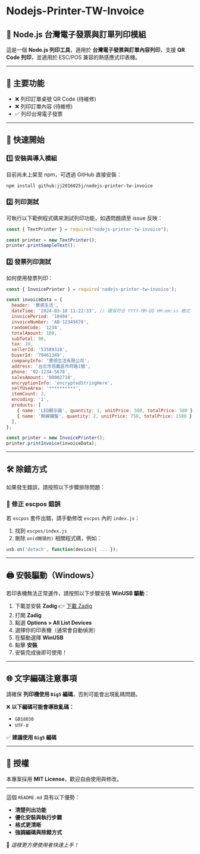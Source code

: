# Nodejs-Printer-TW-Invoice

## 📜 Node.js 台灣電子發票與訂單列印模組

這是一個 **Node.js 列印工具**，適用於 **台灣電子發票與訂單內容列印**，支援 **QR Code 列印**，並適用於 ESC/POS 兼容的熱感應式印表機。

---

## 📌 主要功能

- ❌ 列印訂單桌號 QR Code (待維修)
- ❌ 列印訂單內容 (待維修)
- ✅ 列印台灣電子發票

---

## 🚀 快速開始

### 1️⃣ 安裝與導入模組

目前尚未上架至 npm，可透過 GitHub 直接安裝：

```sh
npm install github:jj2016025j/nodejs-printer-tw-invoice
```

### 2️⃣ 列印測試

可執行以下範例程式碼來測試列印功能，如遇問題請至 issue 反映：

```js
const { TextPrinter } = require("nodejs-printer-tw-invoice");

const printer = new TextPrinter();
printer.printSampleText();
```

### 2️⃣ 發票列印測試

如何使用發票列印：

```js
const { InvoicePrinter } = require('nodejs-printer-tw-invoice');

const invoiceData = {
  header: '實感生活',
  dateTime: '2024-03-18 11:22:33', // 確保符合 YYYY-MM-DD HH:mm:ss 格式
  invoicePeriod: '10404',
  invoiceNumber: 'AB-12345678',
  randomCode: '1234',
  totalAmount: 100,
  subTotal: 90,
  tax: 10,
  sellerId: '53589318',
  buyerId: '79461349',
  companyInfo: '實感生活有限公司',
  address: '台北市信義區市府路1號',
  phone: '02-1234-5678',
  salesAmount: '00002710',
  encryptionInfo: 'encryptedStringHere',
  selfUseArea: '**********',
  itemCount: 2,
  encoding: '1',
  products: [
    { name: 'LED顯示器', quantity: 1, unitPrice: 500, totalPrice: 500 },
    { name: '無線鍵盤', quantity: 2, unitPrice: 750, totalPrice: 1500 }
  ],
};

const printer = new InvoicePrinter();
printer.printInvoice(invoiceData);
```

---

## 🛠️ 除錯方式

如果發生錯誤，請按照以下步驟排除問題：

### 🔹 修正 escpos 錯誤

若 `escpos` 套件出錯，請手動修改 `escpos` 內的 `index.js`：

1. 找到 `escpos/index.js`
2. 刪除 `on(d開頭的)` 相關程式碼，例如：

```js
usb.on('detach', function(device){ ... });
```

---

## 🖨️ 安裝驅動（Windows）

若印表機無法正常運作，請按照以下步驟安裝 **WinUSB 驅動**：

1. 下載並安裝 **Zadig** 👉 [下載 Zadig](https://zadig.akeo.ie/#google_vignette)
2. 打開 **Zadig**
3. 點選 **Options > All List Devices**
4. 選擇你的印表機（通常會自動偵測）
5. 在驅動選擇 **WinUSB**
6. 點擊 **安裝**
7. 安裝完成後即可使用！

---

## 🌐 文字編碼注意事項

請確保 **列印機使用 `Big5` 編碼**，否則可能會出現亂碼問題。

❌ **以下編碼可能會導致亂碼：**

- `GB18030`
- `UTF-8`

✅ **建議使用 `Big5` 編碼**

---

## 📜 授權

本專案採用 **MIT License**，歡迎自由使用與修改。

---

這個 `README.md` 具有以下優勢：

- **清楚列出功能**
- **優化安裝與執行步驟**
- **格式更清晰**
- **強調編碼與除錯方式**

🚀 *這樣更方便使用者快速上手！*
